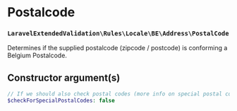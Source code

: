 # Postalcode
### `LaravelExtendedValidation\Rules\Locale\BE\Address\PostalCode`

Determines if the supplied postalcode (zipcode / postcode) is conforming a Belgium Postalcode.

## Constructor argument(s)

```php
// If we should also check postal codes (more info on special postal codes: https://www.bpost2.be/zipcodes/files/zipcodes_prov_nl_new.pdf) 
$checkForSpecialPostalCodes: false
```